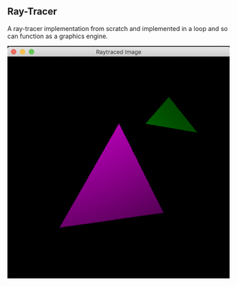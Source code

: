 ## Ray-Tracer
A ray-tracer implementation from scratch and implemented in a loop and so can function as a graphics engine.


![Triangles](https://raw.githubusercontent.com/alex-gunning/RayTracer/master/images/trace-triangles.png)